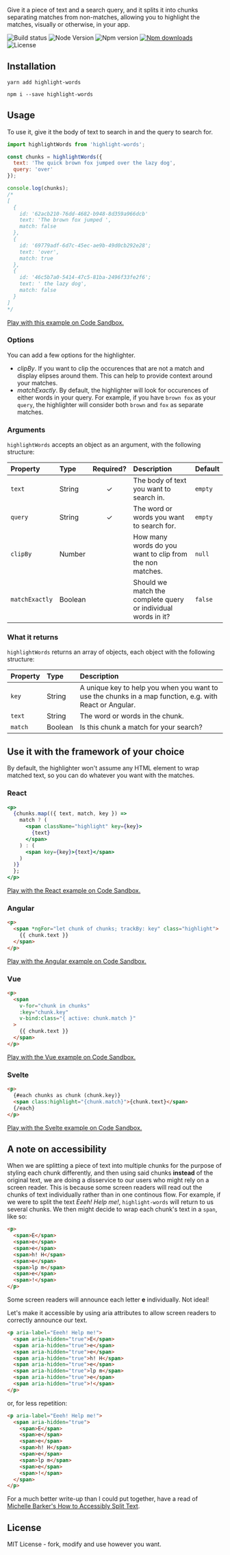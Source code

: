 Give it a piece of text and a search query, and it splits it into chunks separating matches from non-matches, allowing you to highlight the matches, visually or otherwise, in your app.

![Build status][build-status-badge] ![Node Version][node-version-badge]
![Npm version][npm-version-badge]
[![Npm downloads][npm-downloads-badge]][highlight-words-npm] ![License][license-badge]

## Installation

```
yarn add highlight-words
```

```
npm i --save highlight-words
```

## Usage

To use it, give it the body of text to search in and the query to search for.

```js
import highlightWords from 'highlight-words';

const chunks = highlightWords({
  text: 'The quick brown fox jumped over the lazy dog',
  query: 'over'
});

console.log(chunks);
/*
[
  {
    id: '62acb210-76dd-4682-b948-8d359a966dcb'
    text: 'The brown fox jumped ',
    match: false
  },
  {
    id: '69779adf-6d7c-45ec-ae9b-49d0cb292e28';
    text: 'over',
    match: true
  },
  {
    id: '46c5b7a0-5414-47c5-81ba-2496f33fe2f6';
    text: ' the lazy dog',
    match: false
  }
]
*/
```

[Play with this example on Code Sandbox.][sandbox-vanilla]

### Options

You can add a few options for the highlighter.

- _clipBy_. If you want to clip the occurences that are not a match and display elipses around them. This can help to provide context around your matches.
- _matchExactly_. By default, the highlighter will look for occurences of either words in your query. For example, if you have `brown fox` as your `query`, the highlighter will consider both `brown` and `fox` as separate matches.

### Arguments

`highlightWords` accepts an object as an argument, with the following structure:

| Property       | Type    | Required? | Description                                                   | Default |
| :------------- | :------ | :-------: | :------------------------------------------------------------ | :------ |
| `text`         | String  |     ✓     | The body of text you want to search in.                       | `empty` |
| `query`        | String  |     ✓     | The word or words you want to search for.                     | `empty` |
| `clipBy`       | Number  |           | How many words do you want to clip from the non matches.      | `null`  |
| `matchExactly` | Boolean |           | Should we match the complete query or individual words in it? | `false` |

### What it returns

`highlightWords` returns an array of objects, each object with the following structure:

| Property | Type    | Description                                                                                             |
| :------- | :------ | :------------------------------------------------------------------------------------------------------ |
| `key`    | String  | A unique key to help you when you want to use the chunks in a map function, e.g. with React or Angular. |
| `text`   | String  | The word or words in the chunk.                                                                         |
| `match`  | Boolean | Is this chunk a match for your search?                                                                  |

## Use it with the framework of your choice

By default, the highlighter won't assume any HTML element to wrap matched text, so you can do whatever you want with the matches.

### React

```jsx
<p>
  {chunks.map(({ text, match, key }) =>
    match ? (
      <span className="highlight" key={key}>
        {text}
      </span>
    ) : (
      <span key={key}>{text}</span>
    )
  )}
  };
</p>
```

[Play with the React example on Code Sandbox.][sandbox-react]

### Angular

```html
<p>
  <span *ngFor="let chunk of chunks; trackBy: key" class="highlight">
    {{ chunk.text }}
  </span>
</p>
```

[Play with the Angular example on Code Sandbox.][sandbox-angular]

### Vue

```html
<p>
  <span
    v-for="chunk in chunks"
    :key="chunk.key"
    v-bind:class="{ active: chunk.match }"
  >
    {{ chunk.text }}
  </span>
</p>
```

[Play with the Vue example on Code Sandbox.][sandbox-vue]

### Svelte

```html
<p>
  {#each chunks as chunk (chunk.key)}
  <span class:highlight="{chunk.match}">{chunk.text}</span>
  {/each}
</p>
```

[Play with the Svelte example on Code Sandbox.][sandbox-svelte]

## A note on accessibility

When we are splitting a piece of text into multiple chunks for the purpose of styling each chunk differently, and then using said chunks **instead** of the original text, we are doing a disservice to our users who might rely on a screen reader. This is because some screen readers will read out the chunks of text individually rather than in one continous flow. For example, if we were to split the text _Eeeh! Help me!_, `highlight-words` will return to us several chunks. We then might decide to wrap each chunk's text in a `span`, like so:

```html
<p>
  <span>E</span>
  <span>e</span>
  <span>e</span>
  <span>h! H</span>
  <span>e</span>
  <span>lp m</span>
  <span>e</span>
  <span>!</span>
</p>
```

Some screen readers will announce each letter **e** individually. Not ideal!

Let's make it accessible by using aria attributes to allow screen readers to correctly announce our text.

```html
<p aria-label="Eeeh! Help me!">
  <span aria-hidden="true">E</span>
  <span aria-hidden="true">e</span>
  <span aria-hidden="true">e</span>
  <span aria-hidden="true">h! H</span>
  <span aria-hidden="true">e</span>
  <span aria-hidden="true">lp m</span>
  <span aria-hidden="true">e</span>
  <span aria-hidden="true">!</span>
</p>
```

or, for less repetition:

```html
<p aria-label="Eeeh! Help me!">
  <span aria-hidden="true">
    <span>E</span>
    <span>e</span>
    <span>e</span>
    <span>h! H</span>
    <span>e</span>
    <span>lp m</span>
    <span>e</span>
    <span>!</span>
  </span>
</p>
```

For a much better write-up than I could put together, have a read of [Michelle Barker's How to Accessibly Split Text](https://css-irl.info/how-to-accessibly-split-text).

## License

MIT License - fork, modify and use however you want.

[node-version-badge]: https://img.shields.io/node/v/highlight-words.svg?style=flat-square
[license-badge]: https://img.shields.io/npm/l/highlight-words.svg?style=flat-square
[npm-version-badge]: https://img.shields.io/npm/v/highlight-words.svg?style=flat-square
[highlight-words-npm]: https://www.npmjs.com/package/highlight-words
[npm-downloads-badge]: https://img.shields.io/npm/dt/highlight-words.svg?style=flat-square
[build-status-badge]: https://img.shields.io/travis/tricinel/highlight-words.svg?style=flat-square
[sandbox-react]: https://codesandbox.io/s/highlight-words-react-1h7qw
[sandbox-angular]: https://codesandbox.io/s/highlight-words-angular-xpp46
[sandbox-vue]: https://codesandbox.io/s/highlight-words-vue-zopni
[sandbox-svelte]: https://codesandbox.io/s/highlight-words-svelte-ld807
[sandbox-vanilla]: https://codesandbox.io/s/highlight-words-vanilla-ijvkg

